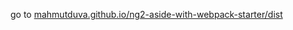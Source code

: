 
go to [mahmutduva.github.io/ng2-aside-with-webpack-starter/dist](mahmutduva.github.io/ng2-aside-with-webpack-starter/dist)

